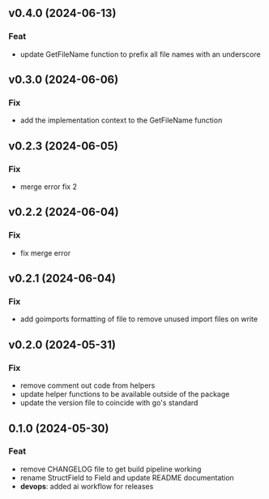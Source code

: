 ## v0.4.0 (2024-06-13)

### Feat

- update GetFileName function to prefix all file names with an underscore

## v0.3.0 (2024-06-06)

### Fix

- add the implementation context to the GetFileName function

## v0.2.3 (2024-06-05)

### Fix

- merge error fix 2

## v0.2.2 (2024-06-04)

### Fix

- fix merge error

## v0.2.1 (2024-06-04)

### Fix

- add goimports formatting of file to remove unused import files on write

## v0.2.0 (2024-05-31)

### Fix

- remove comment out code from helpers
- update helper functions to be available outside of the package
- update the version file to coincide with go's standard

## 0.1.0 (2024-05-30)

### Feat

- remove CHANGELOG file to get build pipeline working
- rename StructField to Field and update README documentation
- **devops**: added ai workflow for releases
